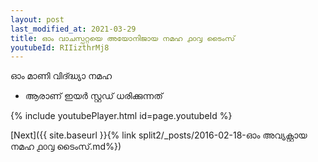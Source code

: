 ```yaml
---
layout: post
last_modified_at: 2021-03-29
title: ഓം വാചസ്പറ്റയെ അയോനിജായ നമഹ ൧൦൮ ടൈംസ്
youtubeId: RIIizthrMj8
---
```

 
 
 ഓം മാണി വിദ്ദ്ധ്യാ നമഹ 
 
 -  ആരാണ് ഇയർ സ്റ്റഡ് ധരിക്കുന്നത് 
 
  
 
  
 
 
 
 
 
 


{% include youtubePlayer.html id=page.youtubeId %}
 
[Next]({{ site.baseurl }}{% link  split2/_posts/2016-02-18-ഓം അവ്യക്റ്റായ നമഹ ൧൦൮ ടൈംസ്.md%})
 
